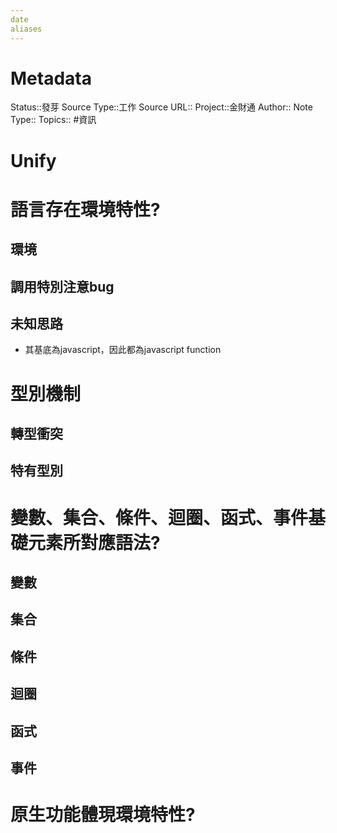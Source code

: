 ```yaml
---
date
aliases
---
```

# Metadata
Status::發芽
Source Type::工作
Source URL::
Project::金財通
Author::
Note Type::
Topics::
#資訊 
# Unify

# 語言存在環境特性?
## 環境
## 調用特別注意bug
## 未知思路
- 其基底為javascript，因此都為javascript function

# 型別機制
## 轉型衝突
## 特有型別

# 變數、集合、條件、迴圈、函式、事件基礎元素所對應語法?
## 變數
## 集合
## 條件
## 迴圈
## 函式
## 事件

# 原生功能體現環境特性?